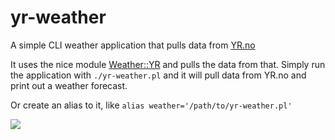 # yr-weather
A simple CLI weather application that pulls data from <a href="http://www.yr.no/">YR.no</a>

It uses the nice module <a href="http://search.cpan.org/~toreau/Weather-YR-0.36/lib/Weather/YR.pm">Weather::YR</a> and pulls the data from that.
Simply run the application with `./yr-weather.pl` and it will pull data from YR.no
and print out a weather forecast. 

Or create an alias to it, like `alias weather='/path/to/yr-weather.pl'`

<img src="http://i.imgur.com/UavV0gB.png">

